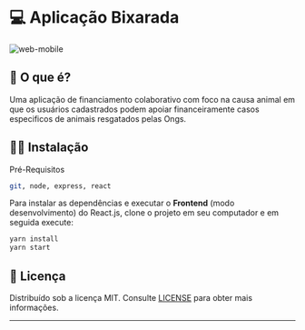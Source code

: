 # 💻  Aplicação Bixarada



![web-mobile](https://raw.githubusercontent.com/WallaceRamos/Bixarada/9006556a273063ad5373d2fc5877aef405aee91a/src/assets/logo.svg)


## 🤔  O que é?

Uma aplicação de financiamento colaborativo com foco na causa animal em que os usuários cadastrados podem apoiar financeiramente casos especificos de animais resgatados pelas Ongs.

## 👨‍💻  Instalação
Pré-Requisitos
```bash
git, node, express, react
  ```

Para instalar as dependências e executar o **Frontend** (modo desenvolvimento) do React.js, clone o projeto em seu computador e em seguida execute:
```bash
yarn install
yarn start
```

## 📝 Licença

Distribuído sob a licença MIT. Consulte [LICENSE](LICENSE) para obter mais informações.
 
--- 

